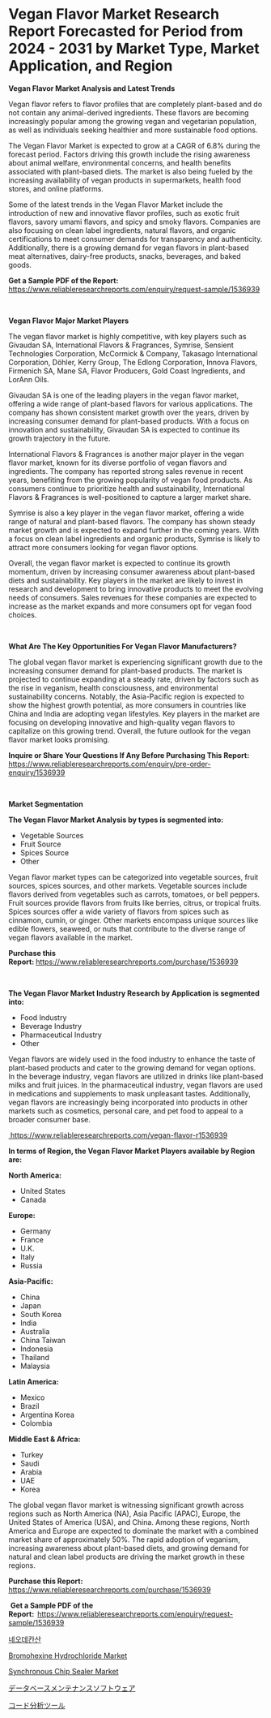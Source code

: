 <p><h1>Vegan Flavor Market Research Report Forecasted for Period from 2024 -  2031 by Market Type, Market Application, and Region</h1></p><p><strong>Vegan Flavor Market Analysis and Latest Trends</strong></p>
<p><p>Vegan flavor refers to flavor profiles that are completely plant-based and do not contain any animal-derived ingredients. These flavors are becoming increasingly popular among the growing vegan and vegetarian population, as well as individuals seeking healthier and more sustainable food options.</p><p>The Vegan Flavor Market is expected to grow at a CAGR of 6.8% during the forecast period. Factors driving this growth include the rising awareness about animal welfare, environmental concerns, and health benefits associated with plant-based diets. The market is also being fueled by the increasing availability of vegan products in supermarkets, health food stores, and online platforms.</p><p>Some of the latest trends in the Vegan Flavor Market include the introduction of new and innovative flavor profiles, such as exotic fruit flavors, savory umami flavors, and spicy and smoky flavors. Companies are also focusing on clean label ingredients, natural flavors, and organic certifications to meet consumer demands for transparency and authenticity. Additionally, there is a growing demand for vegan flavors in plant-based meat alternatives, dairy-free products, snacks, beverages, and baked goods.</p></p>
<p><strong>Get a Sample PDF of the Report:&nbsp;</strong> <a href="https://www.reliableresearchreports.com/enquiry/request-sample/1536939">https://www.reliableresearchreports.com/enquiry/request-sample/1536939</a></p>
<p>&nbsp;</p>
<p><strong>Vegan Flavor Major Market Players</strong></p>
<p><p>The vegan flavor market is highly competitive, with key players such as Givaudan SA, International Flavors & Fragrances, Symrise, Sensient Technologies Corporation, McCormick & Company, Takasago International Corporation, Döhler, Kerry Group, The Edlong Corporation, Innova Flavors, Firmenich SA, Mane SA, Flavor Producers, Gold Coast Ingredients, and LorAnn Oils.</p><p>Givaudan SA is one of the leading players in the vegan flavor market, offering a wide range of plant-based flavors for various applications. The company has shown consistent market growth over the years, driven by increasing consumer demand for plant-based products. With a focus on innovation and sustainability, Givaudan SA is expected to continue its growth trajectory in the future.</p><p>International Flavors & Fragrances is another major player in the vegan flavor market, known for its diverse portfolio of vegan flavors and ingredients. The company has reported strong sales revenue in recent years, benefiting from the growing popularity of vegan food products. As consumers continue to prioritize health and sustainability, International Flavors & Fragrances is well-positioned to capture a larger market share.</p><p>Symrise is also a key player in the vegan flavor market, offering a wide range of natural and plant-based flavors. The company has shown steady market growth and is expected to expand further in the coming years. With a focus on clean label ingredients and organic products, Symrise is likely to attract more consumers looking for vegan flavor options.</p><p>Overall, the vegan flavor market is expected to continue its growth momentum, driven by increasing consumer awareness about plant-based diets and sustainability. Key players in the market are likely to invest in research and development to bring innovative products to meet the evolving needs of consumers. Sales revenues for these companies are expected to increase as the market expands and more consumers opt for vegan food choices.</p></p>
<p>&nbsp;</p>
<p><strong>What Are The Key Opportunities For Vegan Flavor Manufacturers?</strong></p>
<p><p>The global vegan flavor market is experiencing significant growth due to the increasing consumer demand for plant-based products. The market is projected to continue expanding at a steady rate, driven by factors such as the rise in veganism, health consciousness, and environmental sustainability concerns. Notably, the Asia-Pacific region is expected to show the highest growth potential, as more consumers in countries like China and India are adopting vegan lifestyles. Key players in the market are focusing on developing innovative and high-quality vegan flavors to capitalize on this growing trend. Overall, the future outlook for the vegan flavor market looks promising.</p></p>
<p><strong>Inquire or Share Your Questions If Any Before Purchasing This Report:</strong> <a href="https://www.reliableresearchreports.com/enquiry/pre-order-enquiry/1536939">https://www.reliableresearchreports.com/enquiry/pre-order-enquiry/1536939</a></p>
<p>&nbsp;</p>
<p><strong>Market Segmentation</strong></p>
<p><strong>The Vegan Flavor Market Analysis by types is segmented into:</strong></p>
<p><ul><li>Vegetable Sources</li><li>Fruit Source</li><li>Spices Source</li><li>Other</li></ul></p>
<p><p>Vegan flavor market types can be categorized into vegetable sources, fruit sources, spices sources, and other markets. Vegetable sources include flavors derived from vegetables such as carrots, tomatoes, or bell peppers. Fruit sources provide flavors from fruits like berries, citrus, or tropical fruits. Spices sources offer a wide variety of flavors from spices such as cinnamon, cumin, or ginger. Other markets encompass unique sources like edible flowers, seaweed, or nuts that contribute to the diverse range of vegan flavors available in the market.</p></p>
<p><strong>Purchase this Report:&nbsp;</strong><a href="https://www.reliableresearchreports.com/purchase/1536939">https://www.reliableresearchreports.com/purchase/1536939</a></p>
<p>&nbsp;</p>
<p><strong>The Vegan Flavor Market Industry Research by Application is segmented into:</strong></p>
<p><ul><li>Food Industry</li><li>Beverage Industry</li><li>Pharmaceutical Industry</li><li>Other</li></ul></p>
<p><p>Vegan flavors are widely used in the food industry to enhance the taste of plant-based products and cater to the growing demand for vegan options. In the beverage industry, vegan flavors are utilized in drinks like plant-based milks and fruit juices. In the pharmaceutical industry, vegan flavors are used in medications and supplements to mask unpleasant tastes. Additionally, vegan flavors are increasingly being incorporated into products in other markets such as cosmetics, personal care, and pet food to appeal to a broader consumer base.</p></p>
<p><a href="https://www.reliableresearchreports.com/vegan-flavor-r1536939">&nbsp;https://www.reliableresearchreports.com/vegan-flavor-r1536939</a></p>
<p><strong>In terms of Region, the Vegan Flavor Market Players available by Region are:</strong></p>
<p>
    <p> <strong> North America: </strong>
        <ul>
            <li>United States</li>
            <li>Canada</li>
        </ul>
        </p> 
    <p> <strong> Europe: </strong>
        <ul>
            <li>Germany</li>
            <li>France</li>
            <li>U.K.</li>
            <li>Italy</li>
            <li>Russia</li>
        </ul>
        </p> 
    <p> <strong> Asia-Pacific: </strong>
        <ul>
            <li>China</li>
            <li>Japan</li>
            <li>South Korea</li>
            <li>India</li>
            <li>Australia</li>
            <li>China Taiwan</li>
            <li>Indonesia</li>
            <li>Thailand</li>
            <li>Malaysia</li>
        </ul>
        </p> 
    <p> <strong> Latin America: </strong>
        <ul>
            <li>Mexico</li>
            <li>Brazil</li>
            <li>Argentina Korea</li>
            <li>Colombia</li>
        </ul>
        </p> 
    <p> <strong> Middle East & Africa: </strong>
        <ul>
            <li>Turkey</li>
            <li>Saudi</li>
            <li>Arabia</li>
            <li>UAE</li>
            <li>Korea</li>
        </ul>
    </p>
    </p>
<p><p>The global vegan flavor market is witnessing significant growth across regions such as North America (NA), Asia Pacific (APAC), Europe, the United States of America (USA), and China. Among these regions, North America and Europe are expected to dominate the market with a combined market share of approximately 50%. The rapid adoption of veganism, increasing awareness about plant-based diets, and growing demand for natural and clean label products are driving the market growth in these regions.</p></p>
<p><strong>Purchase this Report: </strong><a href="https://www.reliableresearchreports.com/purchase/1536939">https://www.reliableresearchreports.com/purchase/1536939</a></p>
<p>&nbsp;<strong>Get a Sample PDF of the Report:&nbsp;&nbsp;</strong><a href="https://www.reliableresearchreports.com/enquiry/request-sample/1536939">https://www.reliableresearchreports.com/enquiry/request-sample/1536939</a></p>
<p><strong></strong></p>
<p><p><a href="https://github.com/RichardLueilwitz787/Market-Research-Report-List-1/blob/main/886502017709.md">네오데칸산</a></p><p><a href="https://lydian-appliance-61d.notion.site/Bromohexine-Hydrochloride-Market-Challenges-Opportunities-and-Growth-Drivers-and-Major-Market-Pla-e86ea4480e7f464cb6ecf37dcab76ab5">Bromohexine Hydrochloride Market</a></p><p><a href="https://view.publitas.com/reportprime-1/synchronous-chip-sealer-market-size-growth-and-forecast-from-2024-2031/">Synchronous Chip Sealer Market</a></p><p><a href="https://github.com/JacksonWiza1924/Market-Research-Report-List-1/blob/main/925630118941.md">データベースメンテナンスソフトウェア</a></p><p><a href="https://github.com/Calvi3ynJerde867/Market-Research-Report-List-1/blob/main/219728718940.md">コード分析ツール</a></p></p>